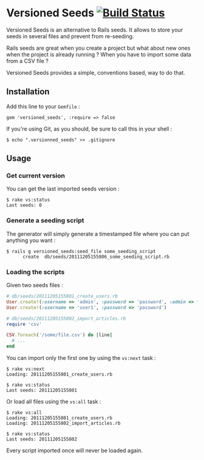 # Versioned Seeds [![Build Status](https://secure.travis-ci.org/simonc/versioned_seeds.png)](http://travis-ci.org/simonc/versioned_seeds)

Versioned Seeds is an alternative to Rails seeds. It allows to store your seeds in several files and prevent from re-seeding.

Rails seeds are great when you create a project but what about new ones when the project is already running ? When you have to import some data from a CSV file ?

Versioned Seeds provides a simple, conventions based, way to do that.

## Installation

Add this line to your `Gemfile` :

    gem 'versioned_seeds', :require => false

If you're using Git, as you should, be sure to call this in your shell :

    $ echo ".versionned_seeds" >> .gitignore

## Usage

### Get current version

You can get the last imported seeds version :

    $ rake vs:status
    Last seeds: 0

### Generate a seeding script

The generator will simply generate a timestamped file where you can put anything you want :

    $ rails g versioned_seeds:seed_file some_seeding_script
          create  db/seeds/20111205155806_some_seeding_script.rb

### Loading the scripts

Given two seeds files :

``` ruby
# db/seeds/20111205155801_create_users.rb
User.create!(:username => 'admin', :password => 'password', :admin => true)
User.create!(:username => 'user1', :password => 'password')

# db/seeds/20111205155802_import_articles.rb
require 'csv'

CSV.foreach('/some/file.csv') do |line|
  # ...
end
```

You can import only the first one by using the `vs:next` task :

    $ rake vs:next
    Loading: 20111205155801_create_users.rb

    $ rake vs:status
    Last seeds: 20111205155801

Or load all files using the `vs:all` task :

    $ rake vs:all
    Loading: 20111205155801_create_users.rb
    Loading: 20111205155802_import_articles.rb
    
    $ rake vs:status
    Last seeds: 20111205155802

Every script imported once will never be loaded again.
